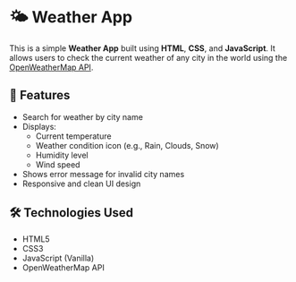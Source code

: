 # 🌤️ Weather App

This is a simple **Weather App** built using **HTML**, **CSS**, and **JavaScript**. It allows users to check the current weather of any city in the world using the [OpenWeatherMap API](https://openweathermap.org/).

## 🚀 Features

- Search for weather by city name
- Displays:
  - Current temperature
  - Weather condition icon (e.g., Rain, Clouds, Snow)
  - Humidity level
  - Wind speed
- Shows error message for invalid city names
- Responsive and clean UI design

## 🛠️ Technologies Used

- HTML5
- CSS3
- JavaScript (Vanilla)
- OpenWeatherMap API
